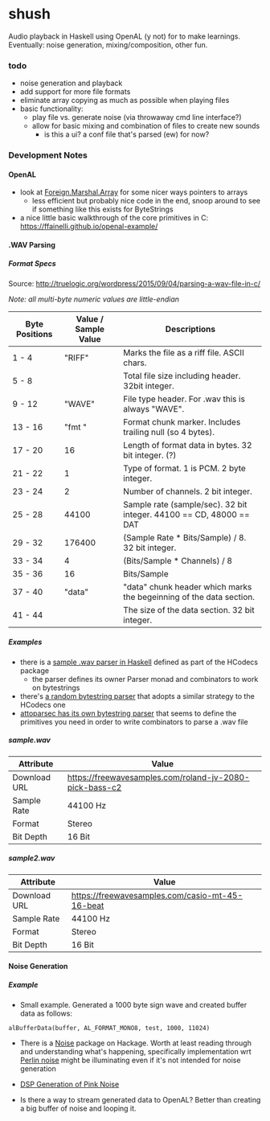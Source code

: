 # shush

Audio playback in Haskell using OpenAL (y not) for to make learnings. Eventually: noise generation, mixing/composition, other fun.

### todo

- noise generation and playback
- add support for more file formats
- eliminate array copying as much as possible when playing files
- basic functionality:
  - play file vs. generate noise (via throwaway cmd line interface?)
  - allow for basic mixing and combination of files to create new sounds
    - is this a ui? a conf file that's parsed (ew) for now?

### Development Notes

#### OpenAL

- look at [Foreign.Marshal.Array](http://hackage.haskell.org/package/base-4.10.1.0/docs/Foreign-Marshal-Array.html) 
  for some nicer ways pointers to arrays
  - less efficient but probably nice code in the end, snoop around to see if 
    something like this exists for ByteStrings
- a nice little basic walkthrough of the core primitives in C: https://ffainelli.github.io/openal-example/

#### .WAV Parsing
##### Format Specs

Source: http://truelogic.org/wordpress/2015/09/04/parsing-a-wav-file-in-c/

*Note: all multi-byte numeric values are little-endian*

| Byte Positions | Value / Sample Value | Descriptions |
| ---- | --- | --- |
| 1 - 4   | "RIFF" | Marks the file as a riff file. ASCII chars. |
| 5 - 8   |        | Total file size including header.  32bit integer. |
| 9 - 12  | "WAVE" | File type header. For .wav this is always "WAVE". |
| 13 - 16 | "fmt " | Format chunk marker. Includes trailing null (so 4 bytes). |
| 17 - 20 | 16     | Length of format data in bytes. 32 bit integer. (?) |
| 21 - 22 | 1      | Type of format. 1 is PCM. 2 byte integer. |
| 23 - 24 | 2      | Number of channels. 2 bit integer. |
| 25 - 28 | 44100  | Sample rate (sample/sec). 32 bit integer. 44100 == CD, 48000 == DAT |
| 29 - 32 | 176400 | (Sample Rate * Bits/Sample) / 8. 32 bit integer. |
| 33 - 34 | 4      | (Bits/Sample * Channels) / 8 |
| 35 - 36 | 16     | Bits/Sample |
| 37 - 40 | "data" | "data" chunk header which marks the begeinning of the data section. |
| 41 - 44 |        | The size of the data section. 32 bit integer. |

##### Examples
- there is a [sample .wav parser in Haskell](https://hackage.haskell.org/package/HCodecs-0.5/docs/src/Codec-Wav.html#parseWav)
  defined as part of the HCodecs package
  - the parser defines its owner Parser monad and combinators to work on 
    bytestrings
- there's [a random bytestring parser](https://hackage.haskell.org/package/bsparse-0.0.5/docs/src/Data-ByteString-Parse.html#Parser) that adopts a similar strategy to the HCodecs one
- [attoparsec has its own bytestring parser](https://hackage.haskell.org/package/attoparsec-0.13.2.2/docs/Data-Attoparsec-ByteString.html)
  that seems to define the primitives you need in order to write combinators to
  parse a .wav file

##### sample.wav
| Attribute | Value |
| --- | --- |
| Download URL | https://freewavesamples.com/roland-jv-2080-pick-bass-c2 |
| Sample Rate  | 44100 Hz |
| Format       | Stereo |
| Bit Depth    | 16 Bit |

##### sample2.wav
| Attribute | Value |
| --- | --- |
| Download URL | https://freewavesamples.com/casio-mt-45-16-beat |
| Sample Rate  | 44100 Hz |
| Format       | Stereo |
| Bit Depth    | 16 Bit |

#### Noise Generation

##### Example

- Small example. Generated a 1000 byte sign wave and created buffer data as 
  follows:

```
alBufferData(buffer, AL_FORMAT_MONO8, test, 1000, 11024)
```

- There is a [Noise](https://hackage.haskell.org/package/Noise) package on 
  Hackage. Worth at least reading through and understanding what's happening,
  specifically implementation wrt [Perlin noise](https://en.wikipedia.org/wiki/Perlin_noise)
  might be illuminating even if it's not intended for noise generation
  
- [DSP Generation of Pink Noise](http://www.firstpr.com.au/dsp/pink-noise/)

- Is there a way to stream generated data to OpenAL? Better than creating a big 
  buffer of noise and looping it.
